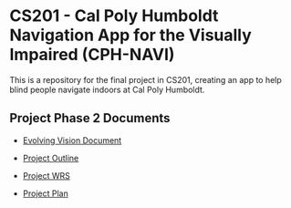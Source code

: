 # CS201 - Cal Poly Humboldt Navigation App for the Visually Impaired (CPH-NAVI)
This is a repository for the final project in CS201, creating an app to help blind people navigate indoors at Cal Poly Humboldt.

## Project Phase 2 Documents
* [Evolving Vision Document](https://github.com/MichaelGoodwyn/CS201/files/13483242/Evolving.Vision.Document.pdf)

* [Project Outline](https://github.com/MichaelGoodwyn/CS201/files/13483241/CS201.Project.Outline.pdf)

* [Project WRS](https://github.com/MichaelGoodwyn/CS201/files/13483240/Project_WRS.pdf)

* [Project Plan](https://github.com/MichaelGoodwyn/CS201/files/13483239/Project.Plan.pdf)
